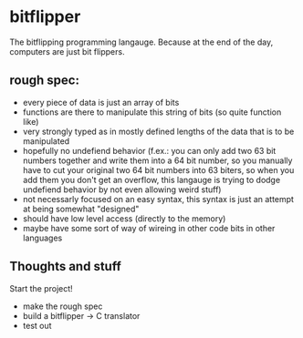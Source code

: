 # bitflipper

The bitflipping programming langauge. Because at the end of the day, computers are just bit flippers.

## rough spec:

- every piece of data is just an array of bits
- functions are there to manipulate this string of bits (so quite function like)
- very strongly typed as in mostly defined lengths of the data that is to be manipulated
- hopefully no undefiend behavior (f.ex.: you can only add two 63 bit numbers together and write them into a 64 bit number, so you manually have to cut your original two 64 bit numbers into 63 biters, so when you add them you don't get an overflow, this langauge is trying to dodge undefiend behavior by not even allowing weird stuff)
- not necessarly focused on an easy syntax, this syntax is just an attempt at being somewhat "designed"
- should have low level access (directly to the memory)
- maybe have some sort of way of wireing in other code bits in other languages

## Thoughts and stuff

Start the project!
- make the rough spec
- build a bitflipper -> C translator
- test out
